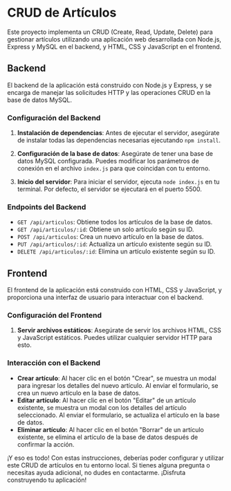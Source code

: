 # CRUD de Artículos

Este proyecto implementa un CRUD (Create, Read, Update, Delete) para gestionar artículos utilizando una aplicación web desarrollada con Node.js, Express y MySQL en el backend, y HTML, CSS y JavaScript en el frontend.

## Backend

El backend de la aplicación está construido con Node.js y Express, y se encarga de manejar las solicitudes HTTP y las operaciones CRUD en la base de datos MySQL.

### Configuración del Backend

1. **Instalación de dependencias**: Antes de ejecutar el servidor, asegúrate de instalar todas las dependencias necesarias ejecutando `npm install`.

2. **Configuración de la base de datos**: Asegúrate de tener una base de datos MySQL configurada. Puedes modificar los parámetros de conexión en el archivo `index.js` para que coincidan con tu entorno.

3. **Inicio del servidor**: Para iniciar el servidor, ejecuta `node index.js` en tu terminal. Por defecto, el servidor se ejecutará en el puerto 5500.

### Endpoints del Backend

- `GET /api/articulos`: Obtiene todos los artículos de la base de datos.
- `GET /api/articulos/:id`: Obtiene un solo artículo según su ID.
- `POST /api/articulos`: Crea un nuevo artículo en la base de datos.
- `PUT /api/articulos/:id`: Actualiza un artículo existente según su ID.
- `DELETE /api/articulos/:id`: Elimina un artículo existente según su ID.

## Frontend

El frontend de la aplicación está construido con HTML, CSS y JavaScript, y proporciona una interfaz de usuario para interactuar con el backend.

### Configuración del Frontend

1. **Servir archivos estáticos**: Asegúrate de servir los archivos HTML, CSS y JavaScript estáticos. Puedes utilizar cualquier servidor HTTP para esto.

### Interacción con el Backend

- **Crear artículo**: Al hacer clic en el botón "Crear", se muestra un modal para ingresar los detalles del nuevo artículo. Al enviar el formulario, se crea un nuevo artículo en la base de datos.
- **Editar artículo**: Al hacer clic en el botón "Editar" de un artículo existente, se muestra un modal con los detalles del artículo seleccionado. Al enviar el formulario, se actualiza el artículo en la base de datos.
- **Eliminar artículo**: Al hacer clic en el botón "Borrar" de un artículo existente, se elimina el artículo de la base de datos después de confirmar la acción.

¡Y eso es todo! Con estas instrucciones, deberías poder configurar y utilizar este CRUD de artículos en tu entorno local. Si tienes alguna pregunta o necesitas ayuda adicional, no dudes en contactarme. ¡Disfruta construyendo tu aplicación!
